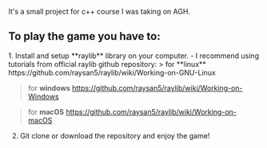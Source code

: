
It's a small project for c++ course I was taking on AGH.

  <h2>To play the game you have to:</h2>
1. Install and setup **raylib** library on your computer.
- I recommend using tutorials from official raylib github repository:
  > for **linux** https://github.com/raysan5/raylib/wiki/Working-on-GNU-Linux
  
  > for **windows** https://github.com/raysan5/raylib/wiki/Working-on-Windows
  
  > for **macOS** https://github.com/raysan5/raylib/wiki/Working-on-macOS
2. Git clone or download the repository and enjoy the game!
  
